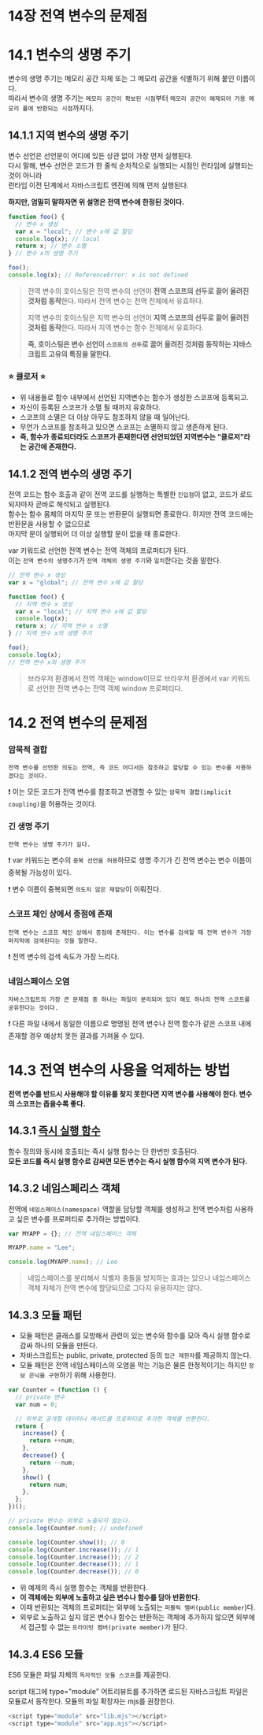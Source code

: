 # 14장 전역 변수의 문제점

# 14.1 변수의 생명 주기

변수의 생명 주기는 메모리 공간 자체 또는 그 메모리 공간을 식별하기 위해 붙인 이름이다.  
따라서 변수의 생명 주기는 `메모리 공간이 확보된 시점`부터 `메모리 공간이 해제되어 가용 메모리 풀에 반환되는 시점`까지다.

## 14.1.1 지역 변수의 생명 주기

변수 선언은 선언문이 어디에 있든 상관 없이 가장 먼저 실행된다.  
다시 말해, 변수 선언은 코드가 한 줄씩 순차적으로 실행되는 시점인 런타임에 실행되는 것이 아니라  
런타임 이전 단계에서 자바스크립트 엔진에 의해 먼저 실행된다.

**하지만, 엄밀히 말하자면 위 설명은 전역 변수에 한정된 것이다.**

```js
function foo() {
  // 변수 x 생성
  var x = "local"; // 변수 x에 값 할당
  console.log(x); // local
  return x; // 변수 소멸
} // 변수 x의 생명 주기

foo();
console.log(x); // ReferenceError: x is not defined
```

> 전역 변수의 호이스팅은 전역 변수의 선언이 **전역 스코프의 선두로 끌어 올려진 것처럼 동작**한다. 따라서 전역 변수는 전역 전체에서 유효하다.
>
> 지역 변수의 호이스팅은 지역 변수의 선언이 **지역 스코프의 선두로 끌어 올려진 것처럼 동작**한다. 따라서 지역 변수는 함수 전체에서 유효하다.
>
> **즉, 호이스팅은 변수 선언이 `스코프의 선두`로 끌어 올려진 것처럼 동작하는 자바스크립트 고유의 특징을 말한다.**

### ⭐️ 클로저 ⭐️

- 위 내용들로 함수 내부에서 선언된 지역변수는 함수가 생성한 스코프에 등록되고.
- 자신이 등록된 스코프가 소멸 될 때까지 유효하다.
- 스코프의 소멸은 더 이상 아무도 참조하지 않을 때 일어난다.
- 무언가 스코프를 참조하고 있으면 스코프는 소멸하지 않고 생존하게 된다.
- **즉, 함수가 종료되더라도 스코프가 존재한다면 선언되었던 지역변수는 “클로저”라는 공간에 존재한다.**

## 14.1.2 전역 변수의 생명 주기

전역 코드는 함수 호출과 같이 전역 코드를 실행하는 특별한 `진입점`이 없고, 코드가 로드되자마자 곧바로 해석되고 실행된다.  
함수는 함수 몸체의 마지막 문 또는 반환문이 실행되면 종료한다. 하지만 전역 코드에는 반환문을 사용할 수 없으므로  
마지막 문이 실행되어 더 이상 실행할 문이 없을 때 종료한다.

var 키워드로 선언한 전역 변수는 전역 객체의 프로퍼티가 된다.  
이는 `전역 변수의 생명주기`가 `전역 객체의 생명 주기`와 `일치`한다는 것을 말한다.

```jsx
// 전역 변수 x 생성
var x = "global"; // 전역 변수 x에 값 할당

function foo() {
  // 지역 변수 x 생성
  var x = "local"; // 지역 변수 x에 값 할당
  console.log(x);
  return x; // 지역 변수 x 소멸
} // 지역 변수 x의 생명 주기

foo();
console.log(x);
// 전역 변수 x의 생명 주기
```

> 브라우저 환경에서 전역 객체는 window이므로 브라우저 환경에서 var 키워드로 선언한 전역 변수는 전역 객체 window 프로퍼티다.

# 14.2 전역 변수의 문제점

### 암묵적 결합

```
전역 변수를 선언한 의도는 전역, 즉 코드 어디서든 참조하고 할당할 수 있는 변수를 사용하겠다는 것이다.
```

❗️ 이는 모든 코드가 전역 변수를 참조하고 변경할 수 있는 `암묵적 결합(implicit coupling)`을 허용하는 것이다.

### 긴 생명 주기

```
전역 변수는 생명 주기가 길다.
```

❗️ var 키워드는 변수의 `중복 선언을 허용`하므로 생명 주기가 긴 전역 변수는 변수 이름이 중복될 가능성이 있다.

❗️ 변수 이름이 중복되면 `의도치 않은 재할당`이 이뤄진다.

### 스코프 체인 상에서 종점에 존재

```
전역 변수는 스코프 체인 상에서 종점에 존재한다. 이는 변수를 검색할 때 전역 변수가 가장 마지막에 검색된다는 것을 말한다.
```

❗️ 전역 변수의 검색 속도가 가장 느리다.

### 네임스페이스 오염

```
자바스크립트의 가장 큰 문제점 중 하나는 파일이 분리되어 있다 해도 하나의 전역 스코프를 공유한다는 것이다.
```

❗️ 다른 파일 내에서 동일한 이름으로 명명된 전역 변수나 전역 함수가 같은 스코프 내에 존재할 경우 예상치 못한 결과를 가져올 수 있다.

# 14.3 전역 변수의 사용을 억제하는 방법

**전역 변수를 반드시 사용해야 할 이유를 찾지 못한다면 지역 변수를 사용해야 한다. 변수의 스코프는 좁을수록 좋다.**

## 14.3.1 [즉시 실행 함수](https://www.notion.so/12-818959433192472baafea58e78ed04f9?pvs=21)

함수 정의와 동시에 호출되는 즉시 실행 함수는 단 한번만 호출된다.  
**모든 코드를 즉시 실행 함수로 감싸면 모든 변수는 즉시 실행 함수의 지역 변수가 된다.**

## 14.3.2 네임스페리스 객체

전역에 `네임스페이스(namespace)` 역할을 담당할 객체를 생성하고 전역 변수처럼 사용하고 싶은 변수를 프로퍼티로 추가하는 방법이다.

```jsx
var MYAPP = {}; // 전역 네임스페이스 객체

MYAPP.name = "Lee";

console.log(MYAPP.name); // Lee
```

> 네임스페이스를 분리해서 식별자 충돌을 방지하는 효과는 있으나 네임스페이스 객체 자체가 전역 변수에 할당되므로 그다지 유용하지는 않다.

## 14.3.3 모듈 패턴

- 모듈 패턴은 클래스를 모방해서 관련이 있는 변수와 함수를 모아 즉시 실행 함수로 감싸 하나의 모듈을 만든다.
- 자바스크립트는 public, private, protected 등의 `접근 제한자`를 제공하지 않는다.
- 모듈 패턴은 전역 네임스페이스의 오염을 막는 기능은 물론 한정적이기는 하지만 `정보 은닉을 구현`하기 위해 사용한다.

```js
var Counter = (function () {
  // private 변수
  var num = 0;

  // 외부로 공개할 데이터나 메서드를 프로퍼티로 추가한 객체를 반환한다.
  return {
    increase() {
      return ++num;
    },
    decrease() {
      return --num;
    },
    show() {
      return num;
    },
  };
})();

// private 변수는 외부로 노출되지 않는다.
console.log(Counter.num); // undefined

console.log(Counter.show()); // 0
console.log(Counter.increase()); // 1
console.log(Counter.increase()); // 2
console.log(Counter.decrease()); // 1
console.log(Counter.decrease()); // 0
```

- 위 예제의 즉시 실행 함수는 객체를 반환한다.
- **이 객체에는 외부에 노출하고 싶은 변수나 함수를 담아 반환한다.**
- 이때 반환되는 객체의 프로퍼티는 외부에 노출되는 `퍼블릭 멤버(public member`)다.
- 외부로 노출하고 싶지 않은 변수나 함수는 반환하는 객체에 추가하지 않으면 외부에서 접근할 수 없는 `프라이빗 멤버(private member)`가 된다.

## 14.3.4 ES6 모듈

ES6 모듈은 파일 자체의 `독자적인 모듈 스코프`를 제공한다.

script 태그에 type="module" 어트리뷰트를 추가하면 로드된 자바스크립트 파일은 모듈로서 동작한다. 모듈의 파일 확장자는 mjs를 권장한다.

```js
<script type="module" src="lib.mjs"></script>
<script type="module" src="app.mjs"></script>
```
